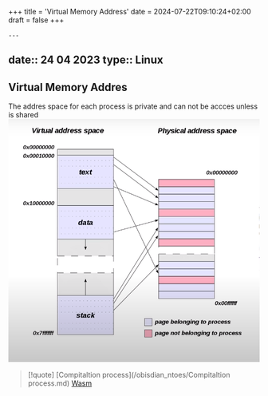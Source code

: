 +++
title = 'Virtual Memory Address'
date = 2024-07-22T09:10:24+02:00
draft = false
+++

    ---
date:: 24 04 2023
type:: Linux
---
## Virtual Memory Addres
The addres space for each process is private and can not be accces unless is shared 
![VirtualAdressSpace_visual.png](/static/VirtualAdressSpace_visual.png)

>[!quote] [Compitaltion process](/obisdian_ntoes/Compitaltion process.md) [Wasm](/libriairies/Wasm.md)